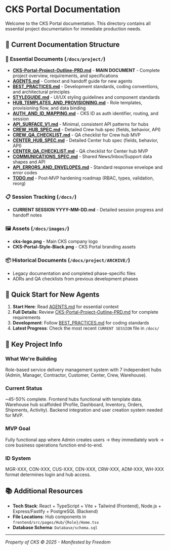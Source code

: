 # CKS Portal Documentation

Welcome to the CKS Portal documentation. This directory contains all essential project documentation for immediate production needs.

## 📁 Current Documentation Structure

### 🎯 **Essential Documents** (`/docs/project/`)
- **[CKS-Portal-Project-Outline-PRD.md](./CKS-Portal-Project-Outline-PRD.md)** - **MAIN DOCUMENT** - Complete project overview, requirements, and specifications
- **[AGENTS.md](./AGENTS.md)** - Context and handoff guide for new agents
- **[BEST_PRACTICES.md](./BEST_PRACTICES.md)** - Development standards, coding conventions, and architectural principles
- **[STYLEGUIDE.md](./STYLEGUIDE.md)** - UI/UX styling guidelines and component standards
- **[HUB_TEMPLATES_AND_PROVISIONING.md](./HUB_TEMPLATES_AND_PROVISIONING.md)** - Role templates, provisioning flow, and data binding
- **[AUTH_AND_ID_MAPPING.md](./AUTH_AND_ID_MAPPING.md)** - CKS ID as auth identifier, routing, and session
- **[API_SURFACE_V1.md](./API_SURFACE_V1.md)** - Minimal, consistent API patterns for hubs
- **[CREW_HUB_SPEC.md](./CREW_HUB_SPEC.md)** - Detailed Crew hub spec (fields, behavior, API)
- **[CREW_QA_CHECKLIST.md](./CREW_QA_CHECKLIST.md)** - QA checklist for Crew hub MVP
 - **[CENTER_HUB_SPEC.md](./CENTER_HUB_SPEC.md)** - Detailed Center hub spec (fields, behavior, API)
 - **[CENTER_QA_CHECKLIST.md](./CENTER_QA_CHECKLIST.md)** - QA checklist for Center hub MVP
 - **[COMMUNICATIONS_SPEC.md](./COMMUNICATIONS_SPEC.md)** - Shared News/Inbox/Support data shapes and API
- **[API_ERRORS_AND_ENVELOPES.md](./API_ERRORS_AND_ENVELOPES.md)** - Standard response envelope and error codes
 - **[TODO.md](./TODO.md)** - Post‑MVP hardening roadmap (RBAC, types, validation, reorg)

### 📋 **Session Tracking** (`/docs/`)
- **CURRENT SESSION YYYY-MM-DD.md** - Detailed session progress and handoff notes

### 🖼️ **Assets** (`/docs/images/`)
- **cks-logo.png** - Main CKS company logo
- **CKS-Portal-Style-Black.png** - CKS Portal branding assets

### 📦 **Historical Documents** (`/docs/project/ARCHIVE/`)
- Legacy documentation and completed phase-specific files
- ADRs and QA checklists from previous development phases

## 🚀 Quick Start for New Agents

1. **Start Here**: Read [AGENTS.md](./AGENTS.md) for essential context
2. **Full Details**: Review [CKS-Portal-Project-Outline-PRD.md](./CKS-Portal-Project-Outline-PRD.md) for complete requirements
3. **Development**: Follow [BEST_PRACTICES.md](./BEST_PRACTICES.md) for coding standards
4. **Latest Progress**: Check the most recent `CURRENT SESSION` file in `/docs/`

## 🎯 Key Project Info

### **What We're Building**
Role-based service delivery management system with 7 independent hubs (Admin, Manager, Contractor, Customer, Center, Crew, Warehouse).

### **Current Status** 
~45-50% complete. Frontend hubs functional with template data. Warehouse hub scaffolded (Profile, Dashboard, Inventory, Orders, Shipments, Activity). Backend integration and user creation system needed for MVP.

### **MVP Goal**
Fully functional app where Admin creates users → they immediately work → core business operations function end-to-end.

### **ID System**
MGR-XXX, CON-XXX, CUS-XXX, CEN-XXX, CRW-XXX, ADM-XXX, WH-XXX format determines login and hub access.

## 📚 Additional Resources

- **Tech Stack**: React + TypeScript + Vite + Tailwind (Frontend), Node.js + Express/Fastify + PostgreSQL (Backend)
- **File Locations**: Hub components in `frontend/src/pages/Hub/{Role}/Home.tsx`
- **Database Schema**: `Database/schema.sql`

---

*Property of CKS © 2025 - Manifested by Freedom*
